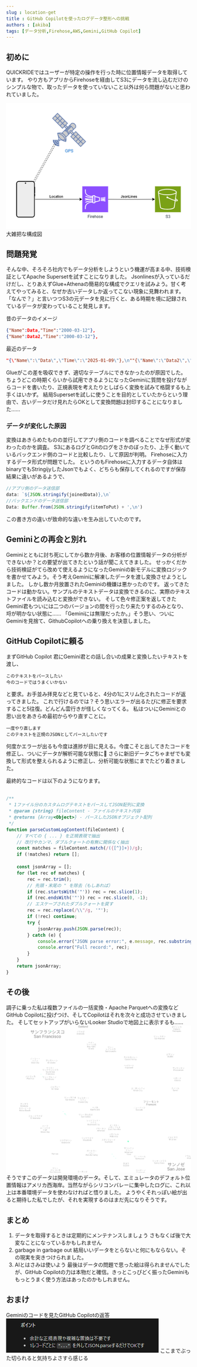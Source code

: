 ```yaml
---
slug : location-get
title : GitHub Copilotを使ったログデータ整形への挑戦
authors : [akiba]
tags: [データ分析,Firehose,AWS,Gemini,GitHub Copilot]
---
```


## 初めに

QUICKRIDEではユーザーが特定の操作を行った時に位置情報データを取得しています。
やり方もアプリからFirehoseを経由してS3にデータを流し込むだけのシンプルな物で、取ったデータを使っていないこと以外は何ら問題がないと思われていました。

![LocationData](./Location-Get-System.png "大雑把が過ぎる図")
大雑把な構成図

## 問題発覚

そんな中、そろそろ社内でもデータ分析をしようという機運が高まる中、技術検証としてApache Supersetを試すことになりました。
Jsonlinesが入っているだけだし、とりあえずGlue+Athenaの簡易的な構成でクエリを試みよう。甘く考えてやってみると、なぜか古いデータしか返ってこない現象に見舞われます。
「なんで？」と言いつつS3の元データを見に行くと、ある時期を境に記録されているデータが変わっていること発見します。

昔のデータのイメージ

```Json
{"Name":Data,"Time":"2000-03-12"},
{"Name":Data2,"Time":"2000-03-12"},
```

最近のデータ

```Json
"{\"Name\":\"Data\",\"Time\":\"2025-01-09\"},\n""{\"Name\":\"Data2\",\"Time\":\"2025-01-09\"},\n"
```

Glueがこの差を吸収できず、適切なテーブルにできなかったのが原因でした。
ちょうどこの時期くらいから試用できるようになったGeminiに質問を投げながらコードを書いたり、正規表現を考えたりとしばらく変換を試みて格闘するも上手くはいかず。
結局Supersetを試しに使うことを目的としていたからという理由で、古いデータだけ見れたらOKとして変換問題は封印することになりました……

### データが変化した原因

変換はあきらめたものの並行してアプリ側のコードを調べることでなぜ形式が変わったのかを調査。
S3にあるログとGitのログをさかのぼったり、上手く動いているバックエンド側のコードと比較したり、して原因が判明。
Firehoseに入力するデータ形式が問題でした。
というのもFirehoseに入力するデータ自体はbinaryでもStringijyしたJsonでもよく、どちらも保存してくれるのですが保存結果に違いがあるようで、

```JavaScript
//アプリ側のデータ送信部
data: `${JSON.stringify(joinedData)},\n`
//バックエンドのデータ送信部
Data: Buffer.from(JSON.stringify(itemToPut) + ',\n') 

```

この書き方の違いが致命的な違いを生み出していたのです。

## Geminiとの再会と別れ

Geminiとともに討ち死にしてから数か月後、お客様の位置情報データの分析ができないか？との要望が出てきたという話が聞こえてきました。
せっかくだから技術検証がてら改めて使えるようになったGeminiの新モデルに変換ロジックを書かせてみよう。そう考えGeminiに解凍したデータを渡し変換させようとしました。
しかし数か月放置されたGeminiの機嫌は悪かったのです。
返ってきたコードは動かない。サンプルのテキストデータは変換できるのに、実際のテキストファイルを読み込むと変換ができない。
そして色々修正案を返してきたGemini君もついには二つのバージョンの間を行ったり来たりするのみとなり、埒が明かない状態に……
「Geminiには無理だったか。」そう思い、ついにGeminiを見捨て、GithubCopilotへの乗り換えを決意しました。

## GitHub Copilotに頼る

まずGitHub Copilot 君にGemini君との話し合いの成果と変換したいテキストを渡し、

```
このテキストをパースしたい
今のコードではうまくいかない
```

と要求。お手並み拝見などと見ていると、4分の1にスリム化されたコードが返ってきました。
これで行けるのでは？そう思いエラーが出るたびに修正を要求すること5往復。どんどん雲行きが怪しくなってくる。
私はついにGeminiとの思い出をあきらめ最初からやり直すことに。

```
一度やり直します
このテキストを正規のJSONとしてパースしたいです
```

何度かエラーが出るも今度は進捗が目に見える。今度こそと出してきたコードを修正し、ついにデータが解析可能な状態に🎉
さらに新旧データごちゃまぜでも変換して形式を整えられるように修正し、分析可能な状態にまでたどり着きました。

最終的なコードは以下のようになります。

```JavaScript

/**
 * 1ファイル分のカスタムログテキストをパースしてJSON配列に変換
 * @param {string} fileContent - ファイルのテキスト内容
 * @returns {Array<Object>} - パースしたJSONオブジェクト配列
 */
function parseCustomLogContent(fileContent) {
    // すべての { ... } を正規表現で抽出
    // 改行やカンマ、ダブルクォートの有無に関係なく抽出
    const matches = fileContent.match(/({[^}]+})/g);
    if (!matches) return [];

    const jsonArray = [];
    for (let rec of matches) {
        rec = rec.trim();
        // 先頭・末尾の " を除去（もしあれば）
        if (rec.startsWith('"')) rec = rec.slice(1);
        if (rec.endsWith('"')) rec = rec.slice(0, -1);
        // エスケープされたダブルクォートを戻す
        rec = rec.replace(/\\"/g, '"');
        if (!rec) continue;
        try {
            jsonArray.push(JSON.parse(rec));
        } catch (e) {
            console.error("JSON parse error:", e.message, rec.substring(0, 100));
            console.error("Full record:", rec);
        }
    }
    return jsonArray;
}
```

## その後

調子に乗った私は複数ファイルの一括変換・Apache Parquetへの変換などGitHub Copilotに投げつけ、そしてCopilotはそれを次々と成功させていきました。
そしてセットアップがいらないLooker Studioで地図上に表示するも……
![アメリカにいる](./In-America!.png "アメリカにいる！")
そうですこのデータは開発環境のデータ。そして、エミュレータのデフォルト位置情報はアメリカ西海岸。当然ながらシリコンバレーに集中したログに、これ以上は本番環境データを使わなければと悟りました。
ようやくそれっぽい絵が出ると期待した私でしたが、それを実現するのはまだ先になりそうです。

## まとめ

1. データを取得するときは定期的にメンテナンスしましょう
さもなくば後で大変なことになっているかもしれません
2. garbage in garbage out
結局いいデータをとらないと何にもならない。その現実を突きつけられました。
3. AIとはさみは使いよう
最後はデータの問題で思った絵は得られませんでしたが、GitHub Copilotの力は本物だと確信。きっとこっぴどく振ったGeminiももっとうまく使う方法はあったのかもしれません。

## おまけ

Geminiのコードを見たGitHub Copilotの返答
![切れ味が鋭い](./Answer-Of-GitHubCopilot.png "真っ二つ")
ここまでぶった切られると気持ちよさすら感じる
